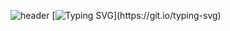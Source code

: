 ![header](https://capsule-render.vercel.app/api?type=waving&color=auto&height=280&section=header&text=All%20we%20have%20is%20now.&fontSize=60&animation=fadeIn&fontAlignY=38&desc=jeonghoon's%20Github%20˙ᵕ˙&descAlignY=54&descAlign=68)
[![Typing SVG](https://readme-typing-svg.demolab.com?font=Work+Sans&weight=500&pause=1000&color=111111&repeat=false&width=435&lines=Hi%2C+I'm+Jeonghoon!)](https://git.io/typing-svg)

<!--
**baegjhoon/baegjhoon** is a ✨ _special_ ✨ repository because its `README.md` (this file) appears on your GitHub profile.

Here are some ideas to get you started:

- 🔭 I’m currently working on ...
- 🌱 I’m currently learning ...
- 👯 I’m looking to collaborate on ...
- 🤔 I’m looking for help with ...
- 💬 Ask me about ...
- 📫 How to reach me: ...
- 😄 Pronouns: ...
- ⚡ Fun fact: ...
-->
